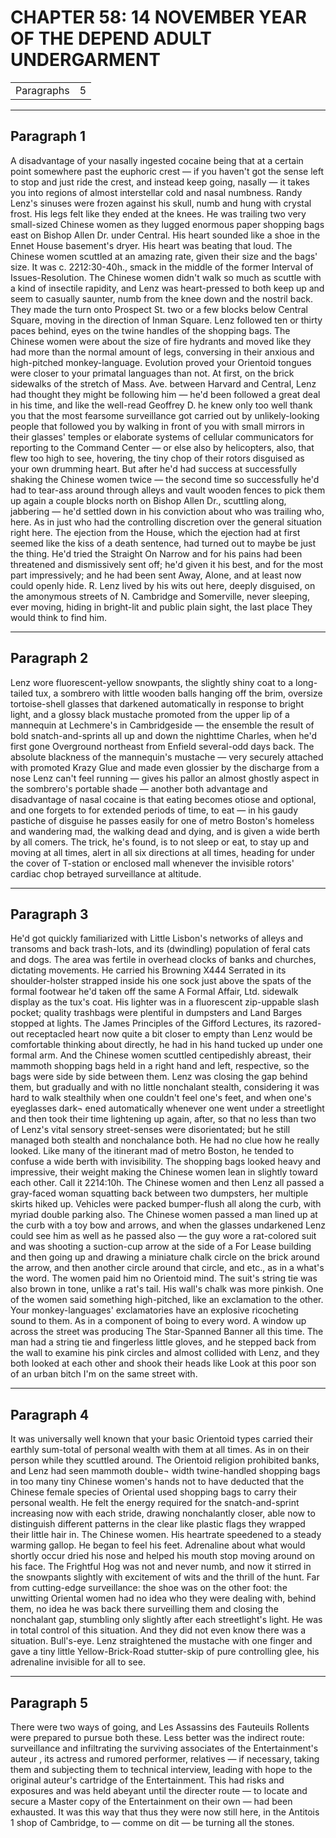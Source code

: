 # CHAPTER 58: 14 NOVEMBER YEAR OF THE DEPEND ADULT UNDERGARMENT

| | |
|------------|-----|
| Paragraphs |5|

---
## Paragraph 1

A disadvantage of your nasally ingested cocaine being that at a certain point somewhere past the euphoric crest — if you haven't got the sense left to stop and just ride the crest, and instead keep going, nasally — it takes you into regions of almost interstellar cold and nasal numbness. Randy Lenz's sinuses were frozen against his skull, numb and hung with crystal frost. His legs felt like they ended at the knees. He was trailing two very small-sized Chinese women as they lugged enormous paper shopping bags east on Bishop Allen Dr. under Central. His heart sounded like a shoe in the Ennet House basement's dryer. His heart was beating that loud. The Chinese women scuttled at an amazing rate, given their size and the bags' size. It was c. 2212:30-40h., smack in the middle of the former Interval of Issues-Resolution. The Chinese women didn't walk so much as scuttle with a kind of insectile rapidity, and Lenz was heart-pressed to both keep up and seem to casually saunter, numb from the knee down and the nostril back. They made the turn onto Prospect St. two or a few blocks below Central Square, moving in the direction of Inman Square. Lenz followed ten or thirty paces behind, eyes on the twine handles of the shopping bags. The Chinese women were about the size of fire hydrants and moved like they had more than the normal amount of legs, conversing in their anxious and high-pitched monkey-language. Evolution proved your Orientoid tongues were closer to your primatal languages than not. At first, on the brick sidewalks of the stretch of Mass. Ave. between Harvard and Central, Lenz had thought they might be following him — he'd been followed a great deal in his time, and like the well-read Geoffrey D. he knew only too well thank you that the most fearsome surveillance got carried out by unlikely-looking people that followed you by walking in front of you with small mirrors in their glasses' temples or elaborate systems of cellular communicators for reporting to the Command Center — or else also by helicopters, also, that flew too high to see, hovering, the tiny chop of their rotors disguised as your own drumming heart. But after he'd had success at successfully shaking the Chinese women twice — the second time so successfully he'd had to tear-ass around through alleys and vault wooden fences to pick them up again a couple blocks north on Bishop Allen Dr., scuttling along, jabbering — he'd settled down in his conviction about who was trailing who, here. As in just who had the controlling discretion over the general situation right here. The ejection from the House, which the ejection had at first seemed like the kiss of a death sentence, had turned out to maybe be just the thing. He'd tried the Straight On Narrow and for his pains had been threatened and dismissively sent off; he'd given it his best, and for the most part impressively; and he had been sent Away, Alone, and at least now could openly hide. R. Lenz lived by his wits out here, deeply disguised, on the amonymous streets of N. Cambridge and Somerville, never sleeping, ever moving, hiding in bright-lit and public plain sight, the last place They would think to find him.

---
## Paragraph 2

Lenz wore fluorescent-yellow snowpants, the slightly shiny coat to a long-tailed tux, a sombrero with little wooden balls hanging off the brim, oversize tortoise-shell glasses that darkened automatically in response to bright light, and a glossy black mustache promoted from the upper lip of a mannequin at Lechmere's in Cambridgeside — the ensemble the result of bold snatch-and-sprints all up and down the nighttime Charles, when he'd first gone Overground northeast from Enfield several-odd days back. The absolute blackness of the mannequin's mustache — very securely attached with promoted Krazy Glue and made even glossier by the discharge from a nose Lenz can't feel running — gives his pallor an almost ghostly aspect in the sombrero's portable shade — another both advantage and disadvantage of nasal cocaine is that eating becomes otiose and optional, and one forgets to for extended periods of time, to eat — in his gaudy pastiche of disguise he passes easily for one of metro Boston's homeless and wandering mad, the walking dead and dying, and is given a wide berth by all comers. The trick, he's found, is to not sleep or eat, to stay up and moving at all times, alert in all six directions at all times, heading for under the cover of T-station or enclosed mall whenever the invisible rotors' cardiac chop betrayed surveillance at altitude.

---
## Paragraph 3

He'd got quickly familiarized with Little Lisbon's networks of alleys and transoms and back trash-lots, and its (dwindling) population of feral cats and dogs. The area was fertile in overhead clocks of banks and churches, dictating movements. He carried his Browning X444 Serrated in its shoulder-holster strapped inside his one sock just above the spats of the formal footwear he'd taken off the same A Formal Affair, Ltd. sidewalk display as the tux's coat. His lighter was in a fluorescent zip-uppable slash pocket; quality trashbags were plentiful in dumpsters and Land Barges stopped at lights. The James Principles of the Gifford Lectures, its razored-out receptacled heart now quite a bit closer to empty than Lenz would be comfortable thinking about directly, he had in his hand tucked up under one formal arm. And the Chinese women scuttled centipedishly abreast, their mammoth shopping bags held in a right hand and left, respective, so the bags were side by side between them. Lenz was closing the gap behind them, but gradually and with no little nonchalant stealth, considering it was hard to walk stealthily when one couldn't feel one's feet, and when one's eyeglasses dark¬ ened automatically whenever one went under a streetlight and then took their time lightening up again, after, so that no less than two of Lenz's vital sensory street-senses were disorientated; but he still managed both stealth and nonchalance both. He had no clue how he really looked. Like many of the itinerant mad of metro Boston, he tended to confuse a wide berth with invisibility. The shopping bags looked heavy and impressive, their weight making the Chinese women lean in slightly toward each other. Call it 2214:10h. The Chinese women and then Lenz all passed a gray-faced woman squatting back between two dumpsters, her multiple skirts hiked up. Vehicles were packed bumper-flush all along the curb, with myriad double parking also. The Chinese women passed a man lined up at the curb with a toy bow and arrows, and when the glasses undarkened Lenz could see him as well as he passed also — the guy wore a rat-colored suit and was shooting a suction-cup arrow at the side of a For Lease building and then going up and drawing a miniature chalk circle on the brick around the arrow, and then another circle around that circle, and etc., as in a what's the word. The women paid him no Orientoid mind. The suit's string tie was also brown in tone, unlike a rat's tail. His wall's chalk was more pinkish. One of the women said something high-pitched, like an exclamation to the other. Your monkey-languages' exclamatories have an explosive ricocheting sound to them. As in a component of boing to every word. A window up across the street was producing The Star-Spanned Banner all this time. The man had a string tie and fingerless little gloves, and he stepped back from the wall to examine his pink circles and almost collided with Lenz, and they both looked at each other and shook their heads like Look at this poor son of an urban bitch I'm on the same street with.

---
## Paragraph 4

It was universally well known that your basic Orientoid types carried their earthly sum-total of personal wealth with them at all times. As in on their person while they scuttled around. The Orientoid religion prohibited banks, and Lenz had seen mammoth double¬ width twine-handled shopping bags in too many tiny Chinese women's hands not to have deducted that the Chinese female species of Oriental used shopping bags to carry their personal wealth. He felt the energy required for the snatch-and-sprint increasing now with each stride, drawing nonchalantly closer, able now to distinguish different patterns in the clear like plastic flags they wrapped their little hair in. The Chinese women. His heartrate speedened to a steady warming gallop. He began to feel his feet. Adrenaline about what would shortly occur dried his nose and helped his mouth stop moving around on his face. The Frightful Hog was not and never numb, and now it stirred in the snowpants slightly with excitement of wits and the thrill of the hunt. Far from cutting-edge surveillance: the shoe was on the other foot: the unwitting Oriental women had no idea who they were dealing with, behind them, no idea he was back there surveilling them and closing the nonchalant gap, stumbling only slightly after each streetlight's light. He was in total control of this situation. And they did not even know there was a situation. Bull's-eye. Lenz straightened the mustache with one finger and gave a tiny little Yellow-Brick-Road stutter-skip of pure controlling glee, his adrenaline invisible for all to see.

---
## Paragraph 5

There were two ways of going, and Les Assassins des Fauteuils Rollents were prepared to pursue both these. Less better was the indirect route: surveillance and infiltrating the surviving associates of the Entertainment's auteur , its actress and rumored performer, relatives — if necessary, taking them and subjecting them to technical interview, leading with hope to the original auteur's cartridge of the Entertainment. This had risks and exposures and was held abeyant until the directer route — to locate and secure a Master copy of the Entertainment on their own — had been exhausted. It was this way that thus they were now still here, in the Antitois 1 shop of Cambridge, to — comme on dit — be turning all the stones.

